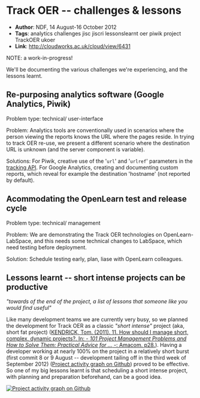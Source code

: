 # Track OER -- challenges & lessons #

* **Author**: NDF, 14 August-16 October 2012
* **Tags**: analytics  challenges  jisc  jiscri  lessonslearnt  oer  piwik  project  TrackOER  ukoer
* **Link**: <http://cloudworks.ac.uk/cloud/view/6431>


NOTE: a work-in-progress!

We'll be documenting the various challenges we're experiencing, and the lessons learnt.

<!-- Extra content -->


## Re-purposing analytics software (Google Analytics, Piwik) ##

Problem type:  technical/ user-interface

Problem:  Analytics tools are conventionally used in scenarios where the person viewing the reports knows the URL where the pages reside. In trying to track OER re-use, we present a different scenario where the destination URL is unknown (and the server component is variable).

Solutions:  For Piwik, creative use of the '`url`' and '`urlref`' parameters in the [tracking API][track-api]. For Google Analytics, creating and documenting custom reports, which reveal for example the destination 'hostname' (not reported by default).

## Acommodating the OpenLearn test and release cycle ##

Problem type: technical/ management

Problem:  We are demonstrating the Track OER technologies on OpenLearn-LabSpace, and this needs some technical changes to LabSpace, which need testing before deployment.

Solution:  Schedule testing early, plan, liase with OpenLearn colleagues.

## Lessons learnt -- short intense projects can be productive ##

_"towards of the end of the project, a list of lessons that someone like you would find useful"_

Like many development teams we are currently very busy, so we planned the development for Track OER as a classic _"short intense"_ project (aka, short fat project) ([KENDRICK, Tom. (2011). 11. How should I manage short, complex, dynamic projects?. In: - _101 Project Management Problems and How to Solve Them: Practical Advice for ..._ -: Amacom. p28.][book-pm]). Having a developer working at nearly 100% on the project in a relatively short burst (first commit 8 or 9 August -- development tailing off in the third week of September 2012) ([Project activity graph on Github][toer-graph]) proved to be effective. So one of my big lessons learnt is that scheduling a short intense project, with planning and preparation beforehand, can be a good idea.

[![Project activity graph on Github][toer-graph-img]][toer-graph]


[track-api]: http://piwik.org/docs/tracking-api/reference/ "Piwik tracking interface documentation"
[book-pm]: http://books.google.co.uk/books?id=6KXOxHIQEwIC&pg=PA28&dq=short+intense+project+management
[toer-graph]: https://github.com/IET-OU/trackoer-core/graphs/commit-activity "Project activity graph on Github"
[toer-graph-img]: https://lh4.googleusercontent.com/grsNsFUomahiKJqpRRFed9ZcLnWTxOXGKaeWfX--yRlEf7i0pcQjS5dBfJhNxUhId9ROR8bx3NSQLQYNNNK5BQlDDdTnWe4vMBPf-bi1i8889qTGYyQM

<!--
 Extra Content
 http://cloudworks.ac.uk/content/edit/1499
 ..
 http://cloudworks.ac.uk/content/edit/1524
-->
